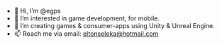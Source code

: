 - 👋 Hi, I’m @egps
- 👀 I’m interested in game development, for mobile.
- 🌱 I’m creating games & consumer-apps using Unity & Unreal Engine.
- 📫 Reach me via email: eltonseleka@hotmail.com

<!---
egps/egps is a ✨ special ✨ repository because its `README.md` (this file) appears on your GitHub profile.
You can click the Preview link to take a look at your changes.
--->
